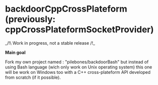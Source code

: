 # backdoorCppCrossPlateform (previously: cppCrossPlateformSocketProvider)

_/!\ Work in progress, not a stable release /!\_

__Main goal__

Fork my own project named : "pilebones/backdoorBash" but instead of using Bash language (wich only work on Unix operating system) this one will be work on Windows too with a C++ cross-plateform API developed from scratch (if it possible).

